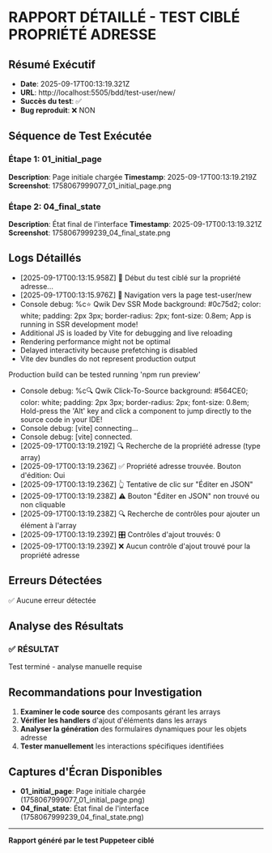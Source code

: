 # RAPPORT DÉTAILLÉ - TEST CIBLÉ PROPRIÉTÉ ADRESSE

## Résumé Exécutif
- **Date**: 2025-09-17T00:13:19.321Z
- **URL**: http://localhost:5505/bdd/test-user/new/
- **Succès du test**: ✅
- **Bug reproduit**: ❌ NON

## Séquence de Test Exécutée

### Étape 1: 01_initial_page
**Description**: Page initiale chargée
**Timestamp**: 2025-09-17T00:13:19.219Z
**Screenshot**: 1758067999077_01_initial_page.png

### Étape 2: 04_final_state
**Description**: État final de l'interface
**Timestamp**: 2025-09-17T00:13:19.321Z
**Screenshot**: 1758067999239_04_final_state.png


## Logs Détaillés

- [2025-09-17T00:13:15.958Z] 🚀 Début du test ciblé sur la propriété adresse...
- [2025-09-17T00:13:15.976Z] 📍 Navigation vers la page test-user/new
- Console debug: %c⭐️ Qwik Dev SSR Mode background: #0c75d2; color: white; padding: 2px 3px; border-radius: 2px; font-size: 0.8em; App is running in SSR development mode!
 - Additional JS is loaded by Vite for debugging and live reloading
 - Rendering performance might not be optimal
 - Delayed interactivity because prefetching is disabled
 - Vite dev bundles do not represent production output

Production build can be tested running 'npm run preview'
- Console debug: %c🔍 Qwik Click-To-Source background: #564CE0; color: white; padding: 2px 3px; border-radius: 2px; font-size: 0.8em; Hold-press the 'Alt' key and click a component to jump directly to the source code in your IDE!
- Console debug: [vite] connecting...
- Console debug: [vite] connected.
- [2025-09-17T00:13:19.219Z] 🔍 Recherche de la propriété adresse (type array)
- [2025-09-17T00:13:19.236Z] ✅ Propriété adresse trouvée. Bouton d'édition: Oui
- [2025-09-17T00:13:19.236Z] 👆 Tentative de clic sur "Éditer en JSON"
- [2025-09-17T00:13:19.238Z] ⚠️ Bouton "Éditer en JSON" non trouvé ou non cliquable
- [2025-09-17T00:13:19.238Z] 🔍 Recherche de contrôles pour ajouter un élément à l'array
- [2025-09-17T00:13:19.239Z] 🎛️ Contrôles d'ajout trouvés: 0
- [2025-09-17T00:13:19.239Z] ❌ Aucun contrôle d'ajout trouvé pour la propriété adresse

## Erreurs Détectées

✅ Aucune erreur détectée

## Analyse des Résultats


### ✅ RÉSULTAT
Test terminé - analyse manuelle requise


## Recommandations pour Investigation

1. **Examiner le code source** des composants gérant les arrays
2. **Vérifier les handlers** d'ajout d'éléments dans les arrays
3. **Analyser la génération** des formulaires dynamiques pour les objets adresse
4. **Tester manuellement** les interactions spécifiques identifiées

## Captures d'Écran Disponibles

- **01_initial_page**: Page initiale chargée (1758067999077_01_initial_page.png)
- **04_final_state**: État final de l'interface (1758067999239_04_final_state.png)

---
**Rapport généré par le test Puppeteer ciblé**
